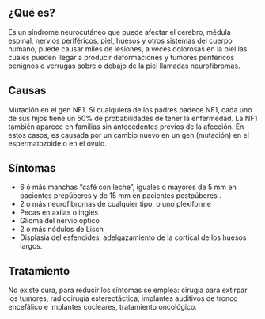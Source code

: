 ﻿## ¿Qué es?
Es un síndrome neurocutáneo que puede afectar el cerebro, médula espinal, nervios periféricos, piel, huesos y otros sistemas del cuerpo humano, puede causar miles de lesiones, a veces dolorosas en la piel las cuales pueden llegar a producir deformaciones y tumores periféricos benignos o verrugas sobre o debajo de la piel llamadas neurofibromas.

## Causas
Mutación en el gen NF1. Si cualquiera de los padres padece NF1, cada uno de sus hijos tiene un 50% de probabilidades de tener la enfermedad. La NF1 también aparece en familias sin antecedentes previos de la afección. En estos casos, es causada por un cambio nuevo en un gen (mutación) en el espermatozoide o en el óvulo. 

## Síntomas
- 6 ó más manchas “café con leche”, iguales o mayores de 5 mm en pacientes prepúberes y de 15 mm en pacientes postpúberes .
- 2 o más neurofibromas de cualquier tipo, o uno plexiforme 
- Pecas en axilas o ingles 
- Glioma del nervio óptico 
- 2 o más nódulos de Lisch 
- Displasia del esfenoides, adelgazamiento de la cortical de los huesos largos.

## Tratamiento
No existe cura,  para reducir los síntomas se emplea: cirugía para extirpar los tumores, radiocirugía estereotáctica, implantes auditivos de tronco encefálico e implantes cocleares, tratamiento oncológico.

